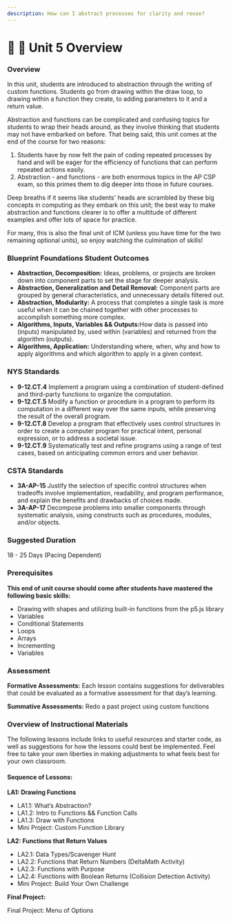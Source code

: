 ```yaml
---
description: How can I abstract processes for clarity and reuse?
---
```


# 🔮 🔮 Unit 5 Overview

### Overview

In this unit, students are introduced to abstraction through the writing of custom functions. Students go from drawing within the draw loop, to drawing within a function they create, to adding parameters to it and a return value.

Abstraction and functions can be complicated and confusing topics for students to wrap their heads around, as they involve thinking that students may not have embarked on before. That being said, this unit comes at the end of the course for two reasons:

1. Students have by now felt the pain of coding repeated processes by hand and will be eager for the efficiency of functions that can perform repeated actions easily.&#x20;
2. Abstraction - and functions - are both enormous topics in the AP CSP exam, so this primes them to dig deeper into those in future courses.

Deep breaths if it seems like students' heads are scrambled by these big concepts in computing as they embark on this unit; the best way to make abstraction and functions clearer is to offer a multitude of different examples and offer lots of space for practice.

For many, this is also the final unit of ICM (unless you have time for the two remaining optional units), so enjoy watching the culmination of skills!

### Blueprint Foundations Student Outcomes

* **Abstraction, Decomposition:** Ideas, problems, or projects are broken down into component parts to set the stage for deeper analysis.
* **Abstraction, Generalization and Detail Removal:** Component parts are grouped by general characteristics, and unnecessary details filtered out.
* **Abstraction, Modularity:** A process that completes a single task is more useful when it can be chained together with other processes to accomplish something more complex.
* **Algorithms, Inputs, Variables && Outputs:** ​​How data is passed into (inputs) manipulated by, used within (variables) and returned from the algorithm (outputs).
* **Algorithms, Application:** ​​Understanding where, when, why and how to apply algorithms and which algorithm to apply in a given context.

### NYS Standards

* **9-12.CT.4** Implement a program using a combination of student-defined and third-party functions to organize the computation.&#x20;
* **9-12.CT.5** Modify a function or procedure in a program to perform its computation in a different way over the same inputs, while preserving the result of the overall program.&#x20;
* **9-12.CT.8** Develop a program that effectively uses control structures in order to create a computer program for practical intent, personal expression, or to address a societal issue.&#x20;
* **9-12.CT.9** Systematically test and refine programs using a range of test cases, based on anticipating common errors and user behavior.

### CSTA Standards

* **3A-AP-15** Justify the selection of specific control structures when tradeoffs involve implementation, readability, and program performance, and explain the benefits and drawbacks of choices made.&#x20;
* **3A-AP-17** Decompose problems into smaller components through systematic analysis, using constructs such as procedures, modules, and/or objects.

### Suggested Duration

18 - 25 Days (Pacing Dependent)

### Prerequisites

**This end of unit course should come after students have mastered the following basic skills:**

* Drawing with shapes and utilizing built-in functions from the p5.js library&#x20;
* Variables&#x20;
* Conditional Statements&#x20;
* Loops&#x20;
* Arrays&#x20;
* Incrementing&#x20;
* Variables

### **Assessment**

**Formative Assessments:** Each lesson contains suggestions for deliverables that could be evaluated as a formative assessment for that day’s learning.

**Summative Assessments:** Redo a past project using custom functions

### **Overview of Instructional Materials**

The following lessons include links to useful resources and starter code, as well as suggestions for how the lessons could best be implemented. Feel free to take your own liberties in making adjustments to what feels best for your own classroom.

#### **Sequence of Lessons:**

**LA1: Drawing Functions**

* LA1.1: What’s Abstraction?
* LA1.2: Intro to Functions && Function Calls
* LA1.3: Draw with Functions
* Mini Project: Custom Function Library

**LA2: Functions that Return Values**

* LA2.1: Data Types/Scavenger Hunt
* LA2.2: Functions that Return Numbers (DeltaMath Activity)
* LA2.3: Functions with Purpose
* LA2.4: Functions with Boolean Returns (Collision Detection Activity)
* Mini Project: Build Your Own Challenge

**Final Project:**

Final Project: Menu of Options
